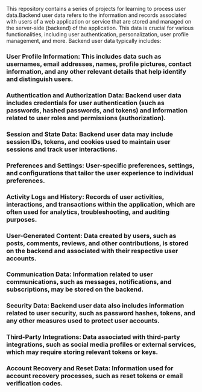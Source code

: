 This repository contains a series of projects for learning to process user data.Backend user data refers to the information and records associated with users of a web application or service that are stored and managed on the server-side (backend) of the application. This data is crucial for various functionalities, including user authentication, personalization, user profile management, and more. Backend user data typically includes:

### User Profile Information: This includes data such as usernames, email addresses, names, profile pictures, contact information, and any other relevant details that help identify and distinguish users.

### Authentication and Authorization Data: Backend user data includes credentials for user authentication (such as passwords, hashed passwords, and tokens) and information related to user roles and permissions (authorization).

### Session and State Data: Backend user data may include session IDs, tokens, and cookies used to maintain user sessions and track user interactions.

### Preferences and Settings: User-specific preferences, settings, and configurations that tailor the user experience to individual preferences.

### Activity Logs and History: Records of user activities, interactions, and transactions within the application, which are often used for analytics, troubleshooting, and auditing purposes.

### User-Generated Content: Data created by users, such as posts, comments, reviews, and other contributions, is stored on the backend and associated with their respective user accounts.

### Communication Data: Information related to user communications, such as messages, notifications, and subscriptions, may be stored on the backend.

### Security Data: Backend user data also includes information related to user security, such as password hashes, tokens, and any other measures used to protect user accounts.

### Third-Party Integrations: Data associated with third-party integrations, such as social media profiles or external services, which may require storing relevant tokens or keys.

### Account Recovery and Reset Data: Information used for account recovery processes, such as reset tokens or email verification codes.